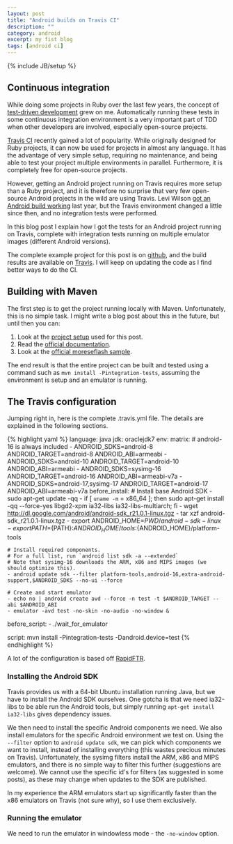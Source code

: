 ```yaml
---
layout: post
title: "Android builds on Travis CI"
description: ""
category: android
excerpt: my fist blog
tags: [android ci]
---
```

{% include JB/setup %}

## Continuous integration

While doing some projects in Ruby over the last few years, the concept of [test-driven development][1] grew on me.
Automatically running these tests in some continuous integration environment is a very important part of TDD when
other developers are involved, especially open-source projects.

[Travis CI][2] recently gained a lot of popularity. While originally designed for Ruby projects, it can now be used
for projects in almost any language. It has the advantage of very simple setup, requiring no maintenance, and being
able to test your project multiple environments in parallel. Furthermore, it is completely free for open-source
projects.

However, getting an Android project running on Travis requires more setup than a Ruby project, and it is therefore
no surprise that very few open-source Android projects in the wild are using Travis. Levi Wilson
[got an Android build working][8] last year, but the Travis environment changed a little since then, and no
integration tests were performed.

In this blog post I explain how I got the tests for an Android project running on Travis, complete with integration
tests running on multiple emulator images (different Android versions).

The complete example project for this post is on [github][3], and the build results are available on [Travis][4]. I
will keep on updating the code as I find better ways to do the CI.

## Building with Maven

The first step is to get the project running locally with Maven. Unfortunately, this is no simple task. I might write
a blog post about this in the future, but until then you can:

 1. Look at the [project setup][3] used for this post.
 2. Read the [official documentation][5].
 3. Look at the [official moreseflash sample][6].

The end result is that the entire project can be built and tested using a command such as
`mvn install -Pintegration-tests`, assuming the environment is setup and an emulator is running.

## The Travis configuration

Jumping right in, here is the complete .travis.yml file. The details are explained in the following sections.

{% highlight yaml %}
language: java
jdk: oraclejdk7
env:
    matrix:
    # android-16 is always included
    - ANDROID_SDKS=android-8            ANDROID_TARGET=android-8   ANDROID_ABI=armeabi
    - ANDROID_SDKS=android-10           ANDROID_TARGET=android-10  ANDROID_ABI=armeabi
    - ANDROID_SDKS=sysimg-16            ANDROID_TARGET=android-16  ANDROID_ABI=armeabi-v7a
    - ANDROID_SDKS=android-17,sysimg-17 ANDROID_TARGET=android-17  ANDROID_ABI=armeabi-v7a
before_install:
    # Install base Android SDK
    - sudo apt-get update -qq
    - if [ `uname -m` = x86_64 ]; then sudo apt-get install -qq --force-yes libgd2-xpm ia32-libs ia32-libs-multiarch; fi
    - wget http://dl.google.com/android/android-sdk_r21.0.1-linux.tgz
    - tar xzf android-sdk_r21.0.1-linux.tgz
    - export ANDROID_HOME=$PWD/android-sdk-linux
    - export PATH=${PATH}:${ANDROID_HOME}/tools:${ANDROID_HOME}/platform-tools

    # Install required components.
    # For a full list, run `android list sdk -a --extended`
    # Note that sysimg-16 downloads the ARM, x86 and MIPS images (we should optimize this).
    - android update sdk --filter platform-tools,android-16,extra-android-support,$ANDROID_SDKS --no-ui --force

    # Create and start emulator
    - echo no | android create avd --force -n test -t $ANDROID_TARGET --abi $ANDROID_ABI
    - emulator -avd test -no-skin -no-audio -no-window &

before_script:
    - ./wait_for_emulator

script: mvn install -Pintegration-tests -Dandroid.device=test
{% endhighlight %}

A lot of the configuration is based off [RapidFTR][7].

### Installing the Android SDK

Travis provides us with a 64-bit Ubuntu installation running Java, but we have to install the Android SDK ourselves.
One gotcha is that we need ia32-libs to be able run the Android tools, but simply running `apt-get install ia32-libs`
gives dependency issues.

We then need to install the specific Android components we need. We also install emulators for the specific Android
environment we test on. Using the `--filter` option to `android update sdk`, we can pick which components we want to
install, instead of installing everything (this wastes precious minutes on Travis).
Unfortunately, the sysimg filters install the ARM, x86 and MIPS emulators, and there is no simple way to filter this
further (suggestions are welcome). We cannot use the specific id's for filters (as suggested in some posts), as these
may change when updates to the SDK are published.

In my experience the ARM emulators start up significantly faster than the x86 emulators on Travis (not sure why),
 so I use them exclusively.

### Running the emulator

We need to run the emulator in windowless mode - the `-no-window` option.


 [1]: http://en.wikipedia.org/wiki/Test-driven_development
 [2]: https://travis-ci.org
 [3]: https://github.com/embarkmobile/android-maven-example
 [4]: https://travis-ci.org/embarkmobile/android-maven-example
 [5]: http://code.google.com/p/maven-android-plugin/wiki/GettingStarted
 [6]: https://github.com/jayway/maven-android-plugin-samples/tree/master/morseflash
 [7]: https://github.com/rapidftr/RapidFTR---Android/blob/master/.travis.yml
 [8]: http://levi-wilson.blogspot.com/2012/06/maven-android-travis-ci-and-more.html
